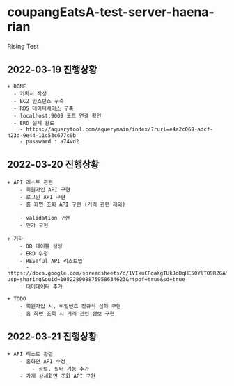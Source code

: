 # coupangEatsA-test-server-haena-rian

Rising Test

## 2022-03-19 진행상황

    + DONE
      - 기획서 작성
      - EC2 인스턴스 구축
      - RDS 데이터베이스 구축
      - localhost:9009 포트 연결 확인
      - ERD 설계 완료
        - https://aquerytool.com/aquerymain/index/?rurl=e4a2c069-adcf-423d-9e44-11c53c677c0b
        - passward : a74vd2

## 2022-03-20 진행상황
      
    + API 리스트 관련
        - 회원가입 API 구현
        - 로그인 API 구현
        - 홈 화면 조회 API 구현 (거리 관련 제외)

        - validation 구현
        - 인가 구현

    + 기타
        - DB 테이블 생성
        - ERD 수정
        - RESTful API 리스트업
          - https://docs.google.com/spreadsheets/d/1VIkuCFoaXgTUkJoDqHE50YlTO9RZGANg/edit?usp=sharing&ouid=108228008875958634623&rtpof=true&sd=true
        - 더미데이터 추가

    + TODO
        - 회원가입 시, 비밀번호 정규식 심화 구현
        - 홈 화면 조회 시 거리 관련 정보 구현

## 2022-03-21 진행상황

    + API 리스트 관련
        - 홈화면 API 수정
            - 정렬, 필터 기능 추가
        - 가게 상세화면 조회 API 구현